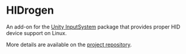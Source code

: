 # HIDrogen

An add-on for the [Unity InputSystem](https://github.com/Unity-Technologies/InputSystem) package that provides proper HID device support on Linux.

More details are available on the [project repository](https://github.com/TheNathannator/HIDrogen).
